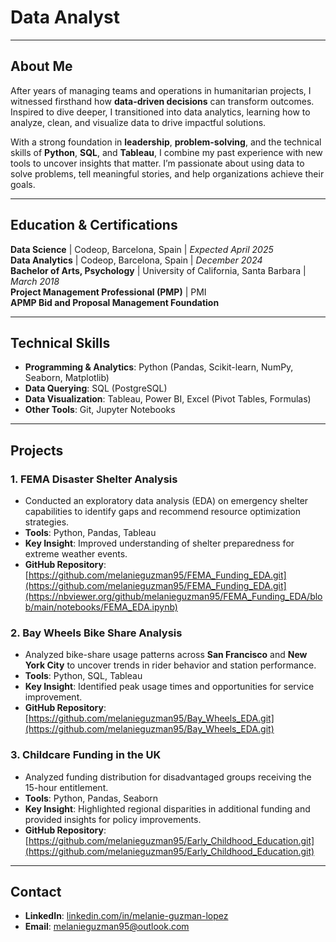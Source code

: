 # **Data Analyst**  

---

## **About Me**  
After years of managing teams and operations in humanitarian projects, I witnessed firsthand how **data-driven decisions** can transform outcomes. Inspired to dive deeper, I transitioned into data analytics, learning how to analyze, clean, and visualize data to drive impactful solutions.  

With a strong foundation in **leadership**, **problem-solving**, and the technical skills of **Python**, **SQL**, and **Tableau**, I combine my past experience with new tools to uncover insights that matter. I’m passionate about using data to solve problems, tell meaningful stories, and help organizations achieve their goals.  
 

---

## **Education & Certifications**  
 **Data Science** | Codeop, Barcelona, Spain | *Expected April 2025*  
 **Data Analytics** | Codeop, Barcelona, Spain | *December 2024*  
 **Bachelor of Arts, Psychology** | University of California, Santa Barbara | *March 2018*  
 **Project Management Professional (PMP)** | PMI  
 **APMP Bid and Proposal Management Foundation**  

---

## **Technical Skills**  
- **Programming & Analytics**: Python (Pandas, Scikit-learn, NumPy, Seaborn, Matplotlib)  
- **Data Querying**: SQL (PostgreSQL)  
- **Data Visualization**: Tableau, Power BI, Excel (Pivot Tables, Formulas)  
- **Other Tools**: Git, Jupyter Notebooks  

---

## **Projects**  
### **1. FEMA Disaster Shelter Analysis**  
- Conducted an exploratory data analysis (EDA) on emergency shelter capabilities to identify gaps and recommend resource optimization strategies.  
- **Tools**: Python, Pandas, Tableau  
- **Key Insight**: Improved understanding of shelter preparedness for extreme weather events. 
- **GitHub Repository**:  
[https://github.com/melanieguzman95/FEMA_Funding_EDA.git](https://github.com/melanieguzman95/FEMA_Funding_EDA.git](https://nbviewer.org/github/melanieguzman95/FEMA_Funding_EDA/blob/main/notebooks/FEMA_EDA.ipynb)  

### **2. Bay Wheels Bike Share Analysis**  
- Analyzed bike-share usage patterns across **San Francisco** and **New York City** to uncover trends in rider behavior and station performance.  
- **Tools**: Python, SQL, Tableau  
- **Key Insight**: Identified peak usage times and opportunities for service improvement.
- **GitHub Repository**:  
[https://github.com/melanieguzman95/Bay_Wheels_EDA.git](https://github.com/melanieguzman95/Bay_Wheels_EDA.git)    

### **3. Childcare Funding in the UK**  
- Analyzed funding distribution for disadvantaged groups receiving the 15-hour entitlement.  
- **Tools**: Python, Pandas, Seaborn  
- **Key Insight**: Highlighted regional disparities in additional funding and provided insights for policy improvements.
- **GitHub Repository**:  
[https://github.com/melanieguzman95/Early_Childhood_Education.git](https://github.com/melanieguzman95/Early_Childhood_Education.git)    

---

## **Contact**  
- **LinkedIn**: [linkedin.com/in/melanie-guzman-lopez](https://www.linkedin.com/in/melanie-guzman-lopez-2251979b)  
- **Email**: [melanieguzman95@outlook.com](mailto:melanieguzman95@outlook.com)  

